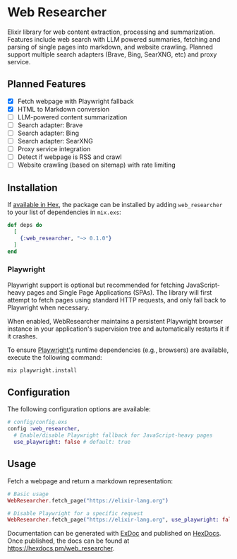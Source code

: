 # Web Researcher

Elixir library for web content extraction, processing and summarization. Features include web search with LLM powered summaries, fetching and parsing of single pages into markdown, and website crawling. Planned support multiple search adapters (Brave, Bing, SearXNG, etc) and proxy service.

## Planned Features

- [x] Fetch webpage with Playwright fallback
- [x] HTML to Markdown conversion
- [ ] LLM-powered content summarization
- [ ] Search adapter: Brave
- [ ] Search adapter: Bing
- [ ] Search adapter: SearXNG
- [ ] Proxy service integration
- [ ] Detect if webpage is RSS and crawl
- [ ] Website crawling (based on sitemap) with rate limiting

## Installation

If [available in Hex](https://hex.pm/docs/publish), the package can be installed
by adding `web_researcher` to your list of dependencies in `mix.exs`:

```elixir
def deps do
  [
    {:web_researcher, "~> 0.1.0"}
  ]
end
```

### Playwright

Playwright support is optional but recommended for fetching JavaScript-heavy pages and Single Page Applications (SPAs). The library will first attempt to fetch pages using standard HTTP requests, and only fall back to Playwright when necessary.

When enabled, WebResearcher maintains a persistent Playwright browser instance in your application's supervision tree and automatically restarts it if it crashes.

To ensure [Playwright's]([text](https://github.com/mechanical-orchard/playwright-elixir)) runtime dependencies (e.g., browsers) are available, execute the following command:

```bash
mix playwright.install
```

## Configuration

The following configuration options are available:

```elixir
# config/config.exs
config :web_researcher,
  # Enable/disable Playwright fallback for JavaScript-heavy pages
  use_playwright: false # default: true
```

## Usage

Fetch a webpage and return a markdown representation:

```elixir
# Basic usage
WebResearcher.fetch_page("https://elixir-lang.org")

# Disable Playwright for a specific request
WebResearcher.fetch_page("https://elixir-lang.org", use_playwright: false)
```

Documentation can be generated with [ExDoc](https://github.com/elixir-lang/ex_doc)
and published on [HexDocs](https://hexdocs.pm). Once published, the docs can
be found at <https://hexdocs.pm/web_researcher>.
